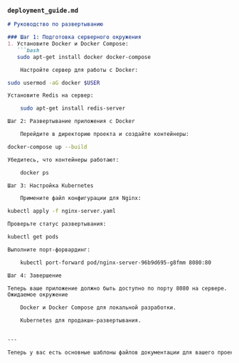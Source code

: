 ### `deployment_guide.md`

```markdown
# Руководство по развертыванию

### Шаг 1: Подготовка серверного окружения
1. Установите Docker и Docker Compose:
   ```bash
   sudo apt-get install docker docker-compose

    Настройте сервер для работы с Docker:

sudo usermod -aG docker $USER

Установите Redis на сервер:

    sudo apt-get install redis-server

Шаг 2: Развертывание приложения с Docker

    Перейдите в директорию проекта и создайте контейнеры:

docker-compose up --build

Убедитесь, что контейнеры работают:

    docker ps

Шаг 3: Настройка Kubernetes

    Примените файл конфигурации для Nginx:

kubectl apply -f nginx-server.yaml

Проверьте статус развертывания:

kubectl get pods

Выполните порт-форвардинг:

    kubectl port-forward pod/nginx-server-96b9d695-g8fmm 8080:80

Шаг 4: Завершение

Теперь ваше приложение должно быть доступно по порту 8080 на сервере.
Ожидаемое окружение

    Docker и Docker Compose для локальной разработки.

    Kubernetes для продакшн-развертывания.


---

Теперь у вас есть основные шаблоны файлов документации для вашего проекта!